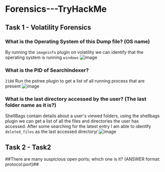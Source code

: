 # Forensics---TryHackMe #
## Task 1 - Volatility Forensics ##
### What is the Operating System of this Dump file? (OS name) ###
By running the ```imageinfo``` plugin on volatility we can identify that the operating system is running ```windows```
![image](https://user-images.githubusercontent.com/18509521/215691233-131e108f-c7a2-40c7-9b02-54a6f9d5378a.png)

### What is the PID of SearchIndexer? ###
```2180``` Run the pstree plugin to get a list of all running process that are present
![image](https://user-images.githubusercontent.com/18509521/215691472-6eb7851e-6937-4c40-8dca-2775d5902b0f.png)

### What is the last directory accessed by the user? (The last folder name as it is?) ###
ShellBags contain details about a user's viewed folders, using the shellbags plugin we can get a list of all the files and directories the user has accessed. After some searching for the latest entry I am able to identify ```deleted_files``` as the last accessed directory/
![image](https://user-images.githubusercontent.com/18509521/215700002-8192ff19-7c40-487d-8bdf-9d9d73aa62e2.png)

## Task 2 - Task2 ##
##There are many suspicious open ports; which one is it? (ANSWER format: protocol:port)##
